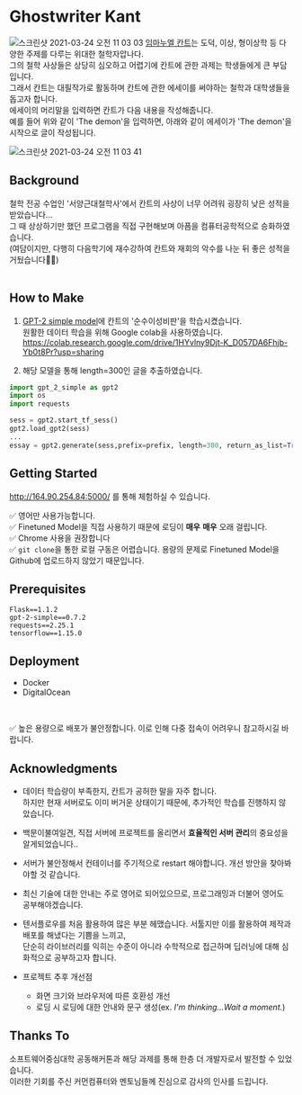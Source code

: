 # Ghostwriter Kant

![스크린샷 2021-03-24 오전 11 03 03](https://user-images.githubusercontent.com/46207836/112243495-00699c80-8c91-11eb-9da5-b46d10e61593.png)
[임마누엘 칸트](https://ko.wikipedia.org/wiki/임마누엘_칸트)는 도덕, 이상, 형이상학 등 다양한 주제를 다루는 위대한 철학자압나다.<br>
그의 철학 사상들은 상당히 심오하고 어렵기에 칸트에 관한 과제는 학생들에게 큰 부담입니다.<br>
그래서 칸트는 대필작가로 활동하며 칸트에 관한 에세이를 써야하는 철학과 대학생들을 돕고자 합니다. <br>
에세이의 머리말을 입력하면 칸트가 다음 내용을 작성해줍니다.<br>
예를 들어 위와 같이 'The demon'을 입력하면, 아래와 같이 에세이가 'The demon'을 시작으로 글이 작성됩니다.<br>

![스크린샷 2021-03-24 오전 11 03 41](https://user-images.githubusercontent.com/46207836/112243549-2000c500-8c91-11eb-88cc-2aed2b15a363.png)


## Background
철학 전공 수업인 '서양근대철학사'에서 칸트의 사상이 너무 어려워 굉장히 낮은 성적을 받았습니다...<br>
그 때 상상하기만 했던 프로그램을 직접 구현해보며 아픔을 컴퓨터공학적으로 승화하였습니다.<br>
(여담이지만, 다행히 다음학기에 재수강하여 칸트와 재회의 악수를 나눈 뒤 좋은 성적을 거뒀습니다🙍‍♀️)<br>
<br>

## How to Make
1. [GPT-2 simple model](https://github.com/minimaxir/gpt-2-simple)에 칸트의 '순수이성비판'을 학습시켰습니다.<br>
원활한 데이터 학습을 위해 Google colab을 사용하였습니다.<br>
https://colab.research.google.com/drive/1HYvlny9Djt-K_D057DA6Fhjb-Yb0t8Pr?usp=sharing <br>

2. 해당 모델을 통해 length=300인 글을 추출하였습니다.

```python
import gpt_2_simple as gpt2
import os
import requests

sess = gpt2.start_tf_sess()
gpt2.load_gpt2(sess)
...
essay = gpt2.generate(sess,prefix=prefix, length=300, return_as_list=True)[0]
```
## Getting Started 

http://164.90.254.84:5000/ 를 통해 체험하실 수 있습니다.

✅ 영어만 사용가능합니다. <br>
✅ Finetuned Model을 직접 사용하기 때문에 로딩이 **매우** **매우** 오래 걸립니다. <br>
✅ Chrome 사용을 권장합니다<br>
✅ `git clone`을 통한 로컬 구동은 어렵습니다. 용량의 문제로 Finetuned Model을 Github에 업로드하지 않았기 때문입니다.<br>


## Prerequisites
```
Flask==1.1.2
gpt-2-simple==0.7.2
requests==2.25.1
tensorflow==1.15.0
```

## Deployment 

- Docker 
- DigitalOcean
<br>

✅ 높은 용량으로 배포가 불안정합니다. 이로 인해 다중 접속이 어려우니 참고하시길 바랍니다.


## Acknowledgments

* 데이터 학습량이 부족한지, 칸트가 공허한 말을 자주 합니다. <br>하지만 현재 서버로도 이미 버거운 상태이기 때문에, 추가적인 학습를 진행하지 않았습니다.

* 백문이불여일견, 직접 서버에 프로젝트를 올리면서 **효율적인 서버 관리**의 중요성을 알게되었습니다.. 

* 서버가 불안정해서 컨테이너를 주기적으로 restart 해야합니다. 개선 방안을 찾아봐야할 것 같습니다.

* 최신 기술에 대한 안내는 주로 영어로 되어있으므로, 프로그래밍과 더불어 영어도 공부해야겠습니다.
* 텐서플로우를 처음 활용하여 많은 부분 헤맸습니다. 서툴지만 이를 활용하여 제작과 배포를 해냈다는 기쁨을 느끼고, <br>단순히 라이브러리를 익히는 수준이 아니라 수학적으로 접근하며 딥러닝에 대해 심화적으로 공부하고자 합니다.
* 프로젝트 추후 개선점
    - 화면 크기와 브라우저에 따른 호환성 개선
    - 로딩 시 로딩에 대한 안내와 문구 생성(ex. *I'm thinking...Wait a moment.*)


## Thanks To
소프트웨어중심대학 공동해커톤과 해당 과제를 통해 한층 더 개발자로서 발전할 수 있었습니다. <br>
이러한 기회를 주신 커먼컴퓨터와 멘토님들께 진심으로 감사의 인사를 드립니다.
